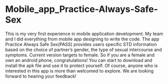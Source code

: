 # Mobile_app_Practice-Always-Safe-Sex
This is my very first experience in mobile application development. My team and I did everything from mobile app designing to write the code. The app Practice Always Safe Sex(PASS) provides users specific STD information based on the choice of partner’s gender, the type of sexual intercourse and symptoms. Current version targets to female. So if you are a female and own an android phone, congratulations! You can start to download and install the apk file and use it to protect yourself. Of course, anyone who is interested in this app is more than welcomed to explore. We are looking forward to hearing your feedback! 
